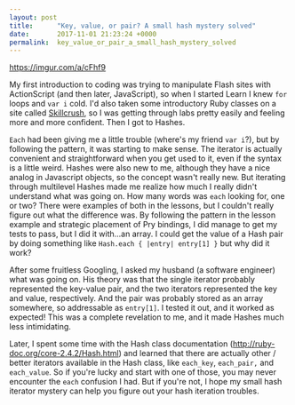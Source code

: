 ```yaml
---
layout: post
title:      "Key, value, or pair? A small hash mystery solved"
date:       2017-11-01 21:23:24 +0000
permalink:  key_value_or_pair_a_small_hash_mystery_solved
---
```


https://imgur.com/a/cFhf9

My first introduction to coding was trying to manipulate Flash sites with ActionScript (and then later, JavaScript), so when I started Learn I knew `for` loops and `var i` cold. I'd also taken some introductory Ruby classes on a site called [Skillcrush](https://skillcrush.com/), so I was getting through labs pretty easily and feeling more and more confident. Then I got to Hashes.

`Each` had been giving me a little trouble (where's my friend `var i`?), but by following the pattern, it was starting to make sense. The iterator is actually convenient and straightforward when you get used to it, even if the syntax is a little weird. Hashes were also new to me, although they have a nice analog in Javascript objects, so the concept wasn't really new. But iterating through multilevel Hashes made me realize how much I really didn't understand what was going on. How many words was `each` looking for, one or two? There were examples of both in the lessons, but I couldn't really figure out what the difference was. By following the pattern in the lesson example and strategic placement of Pry bindings, I did manage to get my tests to pass, but I did it with...an array. I could get the value of a Hash pair by doing something like `Hash.each { |entry| entry[1] }` but why did it work? 

After some fruitless Googling, I asked my husband (a software engineer) what was going on. His theory was that the single iterator probably represented the key-value pair, and the two iterators represented the key and value, respectively. And the pair was probably stored as an array somewhere, so addressable as `entry[1]`. I tested it out, and it worked as expected! This was a complete revelation to me, and it made Hashes much less intimidating.

Later, I spent some time with the Hash class documentation (http://ruby-doc.org/core-2.4.2/Hash.html) and learned that there are actually other / better iterators available in the Hash class, like `each_key`, `each_pair,` and `each_value`. So if you're lucky and start with one of those, you may never encounter the `each` confusion I had. But if you're not, I hope my small hash iterator mystery can help you figure out your hash iteration troubles.
